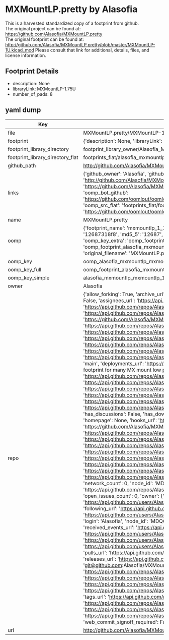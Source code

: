 # MXMountLP.pretty by Alasofia  
This is a harvested standardized copy of a footprint from github.  
The original project can be found at:  
https://github.com/Alasofia/MXMountLP.pretty  
The original footprint can be found at:
http://github.com/Alasofia/MXMountLP.pretty/blob/master/MXMountLP-1U.kicad_mod
Please consult that link for additional, details, files, and license information.  
## Footprint Details
* description: None  
* libraryLink: MXMountLP-1.75U  
* number_of_pads: 8  
## yaml dump  
| Key | Value |  
| --- | --- |  
| file | MXMountLP.pretty/MXMountLP-1.75U.kicad_mod |  
| footprint | {'description': None, 'libraryLink': 'MXMountLP-1.75U', 'number_of_pads': 8} |  
| footprint_library_directory | footprint_library_owner/Alasofia_MXMountLP.pretty |  
| footprint_library_directory_flat | footprints_flat/alasofia_mxmountlp_mxmountlp_1_75u/working |  
| github_path | http://github.com/Alasofia/MXMountLP.pretty/blob/master/MXMountLP-1.75U.kicad_mod |  
| links | {'github_owner': 'Alasofia', 'github_repo_name': 'MXMountLP.pretty', 'github_src': 'http://github.com/Alasofia/MXMountLP.pretty/blob/master/MXMountLP-1U.kicad_mod', 'github_src_repo': 'https://github.com/Alasofia/MXMountLP.pretty', 'oomp_bot': 'footprints/alasofia_mxmountlp_mxmountlp_1_75u/working', 'oomp_bot_github': 'https://github.com/oomlout/oomlout_oomp_footprint_bot/tree/main/footprints/alasofia_mxmountlp_mxmountlp_1_75u/working', 'oomp_src_flat': 'footprints_flat/footprints_flat/alasofia_mxmountlp_mxmountlp_1_75u/working', 'oomp_src_flat_github': 'https://github.com/oomlout/oomlout_oomp_footprint_src/tree/main/footprints_flat/alasofia_mxmountlp_mxmountlp_1_75u/working'} |  
| name | MXMountLP.pretty |  
| oomp | {'footprint_name': 'mxmountlp_1_75u', 'library_name': 'mxmountlp', 'md5': '12687318f8150d92ca78bb04ed36528d', 'md5_10': '12687318f8', 'md5_5': '12687', 'md5_6': '126873', 'oomp_key': 'oomp_alasofia_mxmountlp_mxmountlp_1_75u', 'oomp_key_extra': 'oomp_footprint_alasofia_mxmountlp_mxmountlp_1_75u', 'oomp_key_full': 'oomp_footprint_alasofia_mxmountlp_mxmountlp_1_75u_126873', 'oomp_key_simple': 'alasofia_mxmountlp_mxmountlp_1_75u', 'original_filename': 'MXMountLP.pretty/MXMountLP-1.75U.kicad_mod', 'owner_name': 'alasofia'} |  
| oomp_key | oomp_alasofia_mxmountlp_mxmountlp_1_75u |  
| oomp_key_full | oomp_footprint_alasofia_mxmountlp_mxmountlp_1_75u |  
| oomp_key_simple | alasofia_mxmountlp_mxmountlp_1_75u |  
| owner | Alasofia |  
| repo | {'allow_forking': True, 'archive_url': 'https://api.github.com/repos/Alasofia/MXMountLP.pretty/{archive_format}{/ref}', 'archived': False, 'assignees_url': 'https://api.github.com/repos/Alasofia/MXMountLP.pretty/assignees{/user}', 'blobs_url': 'https://api.github.com/repos/Alasofia/MXMountLP.pretty/git/blobs{/sha}', 'branches_url': 'https://api.github.com/repos/Alasofia/MXMountLP.pretty/branches{/branch}', 'clone_url': 'https://github.com/Alasofia/MXMountLP.pretty.git', 'collaborators_url': 'https://api.github.com/repos/Alasofia/MXMountLP.pretty/collaborators{/collaborator}', 'comments_url': 'https://api.github.com/repos/Alasofia/MXMountLP.pretty/comments{/number}', 'commits_url': 'https://api.github.com/repos/Alasofia/MXMountLP.pretty/commits{/sha}', 'compare_url': 'https://api.github.com/repos/Alasofia/MXMountLP.pretty/compare/{base}...{head}', 'contents_url': 'https://api.github.com/repos/Alasofia/MXMountLP.pretty/contents/{+path}', 'contributors_url': 'https://api.github.com/repos/Alasofia/MXMountLP.pretty/contributors', 'created_at': '2021-08-26T04:38:41Z', 'default_branch': 'main', 'deployments_url': 'https://api.github.com/repos/Alasofia/MXMountLP.pretty/deployments', 'description': 'Unified KiCAD footprint for many MX mount low profile switches', 'disabled': False, 'downloads_url': 'https://api.github.com/repos/Alasofia/MXMountLP.pretty/downloads', 'events_url': 'https://api.github.com/repos/Alasofia/MXMountLP.pretty/events', 'fork': False, 'forks': 0, 'forks_count': 0, 'forks_url': 'https://api.github.com/repos/Alasofia/MXMountLP.pretty/forks', 'full_name': 'Alasofia/MXMountLP.pretty', 'git_commits_url': 'https://api.github.com/repos/Alasofia/MXMountLP.pretty/git/commits{/sha}', 'git_refs_url': 'https://api.github.com/repos/Alasofia/MXMountLP.pretty/git/refs{/sha}', 'git_tags_url': 'https://api.github.com/repos/Alasofia/MXMountLP.pretty/git/tags{/sha}', 'git_url': 'git://github.com/Alasofia/MXMountLP.pretty.git', 'has_discussions': False, 'has_downloads': True, 'has_issues': True, 'has_pages': False, 'has_projects': True, 'has_wiki': True, 'homepage': None, 'hooks_url': 'https://api.github.com/repos/Alasofia/MXMountLP.pretty/hooks', 'html_url': 'https://github.com/Alasofia/MXMountLP.pretty', 'id': 400041478, 'is_template': False, 'issue_comment_url': 'https://api.github.com/repos/Alasofia/MXMountLP.pretty/issues/comments{/number}', 'issue_events_url': 'https://api.github.com/repos/Alasofia/MXMountLP.pretty/issues/events{/number}', 'issues_url': 'https://api.github.com/repos/Alasofia/MXMountLP.pretty/issues{/number}', 'keys_url': 'https://api.github.com/repos/Alasofia/MXMountLP.pretty/keys{/key_id}', 'labels_url': 'https://api.github.com/repos/Alasofia/MXMountLP.pretty/labels{/name}', 'language': None, 'languages_url': 'https://api.github.com/repos/Alasofia/MXMountLP.pretty/languages', 'license': None, 'merges_url': 'https://api.github.com/repos/Alasofia/MXMountLP.pretty/merges', 'milestones_url': 'https://api.github.com/repos/Alasofia/MXMountLP.pretty/milestones{/number}', 'mirror_url': None, 'name': 'MXMountLP.pretty', 'network_count': 0, 'node_id': 'MDEwOlJlcG9zaXRvcnk0MDAwNDE0Nzg=', 'notifications_url': 'https://api.github.com/repos/Alasofia/MXMountLP.pretty/notifications{?since,all,participating}', 'open_issues': 0, 'open_issues_count': 0, 'owner': {'avatar_url': 'https://avatars.githubusercontent.com/u/84687550?v=4', 'events_url': 'https://api.github.com/users/Alasofia/events{/privacy}', 'followers_url': 'https://api.github.com/users/Alasofia/followers', 'following_url': 'https://api.github.com/users/Alasofia/following{/other_user}', 'gists_url': 'https://api.github.com/users/Alasofia/gists{/gist_id}', 'gravatar_id': '', 'html_url': 'https://github.com/Alasofia', 'id': 84687550, 'login': 'Alasofia', 'node_id': 'MDQ6VXNlcjg0Njg3NTUw', 'organizations_url': 'https://api.github.com/users/Alasofia/orgs', 'received_events_url': 'https://api.github.com/users/Alasofia/received_events', 'repos_url': 'https://api.github.com/users/Alasofia/repos', 'site_admin': False, 'starred_url': 'https://api.github.com/users/Alasofia/starred{/owner}{/repo}', 'subscriptions_url': 'https://api.github.com/users/Alasofia/subscriptions', 'type': 'User', 'url': 'https://api.github.com/users/Alasofia'}, 'private': False, 'pulls_url': 'https://api.github.com/repos/Alasofia/MXMountLP.pretty/pulls{/number}', 'pushed_at': '2021-08-31T19:01:28Z', 'releases_url': 'https://api.github.com/repos/Alasofia/MXMountLP.pretty/releases{/id}', 'size': 64, 'ssh_url': 'git@github.com:Alasofia/MXMountLP.pretty.git', 'stargazers_count': 3, 'stargazers_url': 'https://api.github.com/repos/Alasofia/MXMountLP.pretty/stargazers', 'statuses_url': 'https://api.github.com/repos/Alasofia/MXMountLP.pretty/statuses/{sha}', 'subscribers_count': 1, 'subscribers_url': 'https://api.github.com/repos/Alasofia/MXMountLP.pretty/subscribers', 'subscription_url': 'https://api.github.com/repos/Alasofia/MXMountLP.pretty/subscription', 'svn_url': 'https://github.com/Alasofia/MXMountLP.pretty', 'tags_url': 'https://api.github.com/repos/Alasofia/MXMountLP.pretty/tags', 'teams_url': 'https://api.github.com/repos/Alasofia/MXMountLP.pretty/teams', 'temp_clone_token': None, 'topics': [], 'trees_url': 'https://api.github.com/repos/Alasofia/MXMountLP.pretty/git/trees{/sha}', 'updated_at': '2022-04-23T09:00:50Z', 'url': 'https://api.github.com/repos/Alasofia/MXMountLP.pretty', 'visibility': 'public', 'watchers': 3, 'watchers_count': 3, 'web_commit_signoff_required': False} |  
| url | http://github.com/Alasofia/MXMountLP.pretty |  

